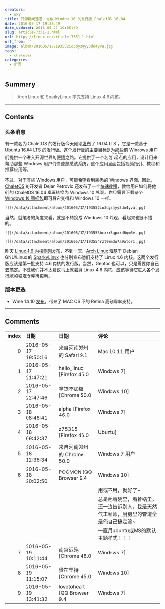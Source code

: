 ```yaml
---
creators:
  - wxy
title: 开源新闻速递：肖似 Window 10 的发行版 ChaletOS 16.04
date: 2016-05-17 19:35:49
date_updated: 2016-05-17 19:35:49
slug: article-7351-1.html
url: https://linux.cn/article-7351-1.html
url_from: ''
image: album/201605/17/193552io3dyz4yy3do4yva.jpg
tags:
  - chaletos
categories:
  - 新闻
---
```


## Summary

> Arch Linux 和 SparkyLinux 率先支持 Linux 4.6 内核。

***

<!-- more -->

## Contents

### 头条消息

有一款名为 ChaletOS 的发行版今天刚刚[发布](https://sites.google.com/site/chaletoslinux/home)了 16.04 LTS ，它是一款基于 Ubuntu 16.04 LTS 的发行版。这个发行版的主要目标是为那些前 Windows 用户们提供一个进入开源世界的便捷之路。它提供了一个名为<ruby> 起点 <rp>  （ </rp> <rt>  Start Point </rt> <rp>  ） </rp></ruby>的应用，设计用来帮助那些 Windows 用户们快速熟悉该系统，这个应用里面包括视频指引、教程和推荐应用等。

不过，对于有些 Windows 用户，可能希望看到熟悉的 Windows 界面，因此，[ChaletOS](https://sites.google.com/site/chaletoslinux/home) 的开发者 Dejan Petrovic 还发布了一个[快速教程](https://plus.google.com/+DejanPetrovic/posts/fZtWsTQxRDT?iem=4&gpawv=1&hl=en-US)，教给用户如何将他们的 ChaletOS 16.04 桌面转换为 Windows 10 外观。你只需要下载这个 [Windows 10 图标包](https://github.com/Elbullazul/Windows-10/releases/download/v0.9.6/Windows.10.Icons.v0.4.1.zip)即可将它变得和 Windows 10 一样。  
  
`![](/data/attachment/album/201605/17/193552io3dyz4yy3do4yva.jpg)`

当然，就笔者的角度来看，就是不转换成 Windows 10 外观，看起来也挺不错的。

`![](/data/attachment/album/201605/17/193553bcxxr3qpxxd6qm6e.jpg)`

`![](/data/attachment/album/201605/17/193554rzt9smdo7a9otor1.jpg)`

昨天 [Linux 4.6 内核刚刚发布](https://linux.cn/article-7344-1.html)，不到一天，[Arch Linux](https://lists.archlinux.org/pipermail/arch-dev-public/2016-May/028005.html) 和基于 Debian GNU/Linux 的 [SparkyLinux](http://sparkylinux.org/linux-kernel-4-6-0/) 也分别宣布他们支持了 Linux 4.6 内核。这两个发行版应该是第一批支持 4.6 内核的发行版。当然，Gentoo 也可以，只是需要你自己去搞定。不过我们并不太建议马上就尝鲜 Linux 4.6 内核，应该等待它进入各个发行版的稳定仓库再更新。

### 版本更迭

* Wine 1.9.10 [发布](https://www.winehq.org/news/2016051701)，带来了 MAC OS 下的 Retina 高分辨率支持。

***

## Comments

|   index | 日期                | 日期                                      | 评论                                                                                                                             |
|--------:|:--------------------|:------------------------------------------|:---------------------------------------------------------------------------------------------------------------------------------|
|       0 | 2016-05-17 19:50:16 | 来自河南郑州的 Safari 9.1|Mac 10.11 用户  | 比win10看着好看。也顺畅多了                                                                   |
|       1 | 2016-05-17 21:47:21 | hello_linux [Firefox 45.0|Windows 7]      | 可以，我去试试                                                                                |
|       2 | 2016-05-17 22:47:46 | 拿铁不加糖 [Chrome 50.0|Windows 10]       | Windows没这么丑吧！                                                                           |
|       3 | 2016-05-18 08:46:41 | alpha [Firefox 46.0|Windows 7]            | 要尝试看看了啊！！                                                                            |
|       4 | 2016-05-18 09:42:37 | z75315 [Firefox 46.0|Ubuntu]              | 看起来不错啊。                                                                                |
|       5 | 2016-05-18 12:36:34 | 来自河南郑州的 Chrome 50.0|Windows 7 用户 | 看看                                                                                          |
|       6 | 2016-05-18 20:02:50 | POCMON [QQ Browser 9.4|Windows 10]        | 为什么学APPLE？？？为什么学MS？？？<br />                                                     |
|         |                     |                                           | 用或不用，就好了~<br />                                                                               |
|         |                     |                                           | 总是吃着碗里，看着锅里，还一边告诉别人，我是天然气工程师，厨房里的管道全是俺自己搞定滴~<br />                                    |
|         |                     |                                           | 一直用ubuntu或MS的默认主题样式！！！                                                                        |
|       7 | 2016-05-19 10:11:44 | 南宫迟殇 [Chrome 48.0|Windows 7]          | 地址呢                                                                                        |
|       8 | 2016-05-19 11:15:07 | 贵在坚持 [Chrome 45.0|Windows 10]         | 大家审美不同吧，表示我没有觉得比WIN10好看。                                                   |
|       9 | 2016-05-19 13:41:32 | lovetoheart [QQ Browser 9.4|Windows 7]    | 也就KDE能这么好用                                                                             |
